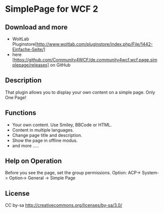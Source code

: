 SimplePage for WCF 2
====================

Download and more
-----------------
- WoltLab Pluginstore[http://www.woltlab.com/pluginstore/index.php/File/1442-Einfache-Seite/]
- here [https://github.com/Community4WCF/de.community4wcf.wcf.page.simplepage/releases] on GitHub

Description
-----------------
That plugin allows you to display your own content on a simple page.
Only One Page!

Functions
-----------------

- Your own content. Use Smiley, BBCode or HTML.
- Content in multiple languages.
- Change page title and description.
- Show the page in offline modus.
- and more .....



Help on Operation
-----------------
Before you see the page, set the group permissions.
Option: ACP-> System-> Option-> General -> Simple Page


License
-------
CC by-sa http://creativecommons.org/licenses/by-sa/3.0/
